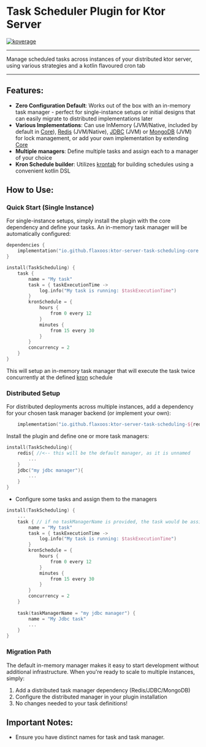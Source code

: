 # Task Scheduler Plugin for Ktor Server

<a href="file:/Users/ido/IdeaProjects/flax-ktor-plugins/ktor-server-task-scheduler/build/reports/kover/html/index.html">![koverage](https://img.shields.io/badge/93.58-green?logo=kotlin&label=koverage&style=flat)</a>

---

Manage scheduled tasks across instances of your distributed ktor server, using various strategies and a kotlin flavoured
cron tab

---

## Features:

- **Zero Configuration Default**: Works out of the box with an in-memory task manager - perfect for single-instance setups or initial designs that can easily migrate to distributed implementations later
- **Various Implementations**: Can use InMemory (JVM/Native, included by default in [Core](ktor-server-task-scheduling-core)), [Redis](ktor-server-task-scheduling-redis) (JVM/Native), [JDBC](ktor-server-task-scheduling-jdbc) (JVM) or [MongoDB](ktor-server-task-scheduling-mongodb) (JVM)
  for lock management, or add your own implementation by extending [Core](ktor-server-task-scheduling-core)
- **Multiple managers**: Define multiple tasks and assign each to a manager of your choice
- **Kron Schedule builder**: Utilizes [krontab](https://github.com/InsanusMokrassar/krontab) for building schedules
  using a convenient kotlin DSL

## How to Use:

### Quick Start (Single Instance)

For single-instance setups, simply install the plugin with the core dependency and define your tasks. An in-memory task manager will be automatically configured:

```kotlin
dependencies {
    implementation("io.github.flaxoos:ktor-server-task-scheduling-core:$ktor_plugins_version")
}
```

```kotlin
install(TaskScheduling) {
    task {
        name = "My task"
        task = { taskExecutionTime ->
            log.info("My task is running: $taskExecutionTime")
        }
        kronSchedule = {
            hours {
                from 0 every 12
            }
            minutes {
                from 15 every 30
            }
        }
        concurrency = 2
    }
}
```

This will setup an in-memory task manager that will execute the task twice concurrently at the defined [kron](https://github.com/InsanusMokrassar/krontab) schedule

### Distributed Setup

For distributed deployments across multiple instances, add a dependency for your chosen task manager backend (or implement your own):

```kotlin
    implementation("io.github.flaxoos:ktor-server-task-scheduling-${redis/jdbc/mongodb}:$ktor_plugins_version")
```

Install the plugin and define one or more task managers:

```kotlin
install(TaskScheduling){
    redis{ //<-- this will be the default manager, as it is unnamed
        ...
    }
    jdbc("my jdbc manager"){
        ...
    }
}
```

- Configure some tasks and assign them to the managers

```kotlin
install(TaskScheduling) {
    ...
    task { // if no taskManagerName is provided, the task would be assigned to the default manager
        name = "My task"
        task = { taskExecutionTime ->
            log.info("My task is running: $taskExecutionTime")
        }
        kronSchedule = {
            hours {
                from 0 every 12
            }
            minutes {
                from 15 every 30
            }
        }
        concurrency = 2
    }
    
    task(taskManagerName = "my jdbc manager") {
        name = "My Jdbc task"
        ...
    }
}
```

### Migration Path

The default in-memory manager makes it easy to start development without additional infrastructure. When you're ready to scale to multiple instances, simply:

1. Add a distributed task manager dependency (Redis/JDBC/MongoDB)
2. Configure the distributed manager in your plugin installation
3. No changes needed to your task definitions!

## Important Notes:

- Ensure you have distinct names for task and task manager.


